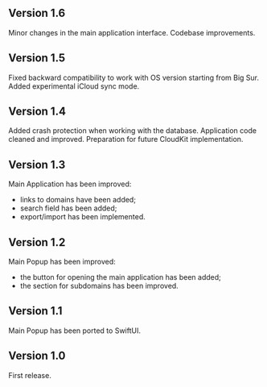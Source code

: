 
## Version 1.6

Minor changes in the main application interface.
Codebase improvements.

## Version 1.5

Fixed backward compatibility to work with OS version starting from Big Sur.
Added experimental iCloud sync mode.

## Version 1.4

Added crash protection when working with the database.
Application code cleaned and improved.
Preparation for future CloudKit implementation.

## Version 1.3

Main Application has been improved:
- links to domains have been added;
- search field has been added;
- export/import has been implemented.

## Version 1.2

Main Popup has been improved:
- the button for opening the main application has been added;
- the section for subdomains has been improved.

## Version 1.1

Main Popup has been ported to SwiftUI.

## Version 1.0

First release.
